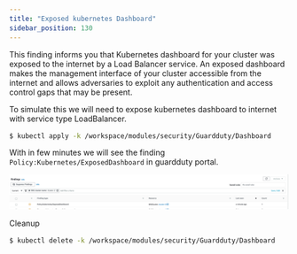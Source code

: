 ```yaml
---
title: "Exposed kubernetes Dashboard"
sidebar_position: 130
---
```


This finding informs you that Kubernetes dashboard for your cluster was exposed to the internet by a Load Balancer service. An exposed dashboard makes the management interface of your cluster accessible from the internet and allows adversaries to exploit any authentication and access control gaps that may be present.

To simulate this we will need to expose kubernetes dashboard to internet with service type LoadBalancer.

```bash
$ kubectl apply -k /workspace/modules/security/Guardduty/Dashboard
```

With in few minutes we will see the finding `Policy:Kubernetes/ExposedDashboard` in guardduty portal.

![](finding-4.png)

Cleanup

```bash
$ kubectl delete -k /workspace/modules/security/Guardduty/Dashboard
```

